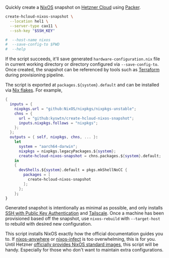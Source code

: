 Quickly create a [NixOS](https://nixos.org) snapshot on [Hetzner Cloud](https://www.hetzner.com/cloud) using [Packer](https://www.packer.io).

```sh
create-hcloud-nixos-snapshot \
  --location hel1 \
  --server-type cax11 \
  --ssh-key "$SSH_KEY"

#  --host-name nixos
#  --save-config-to $PWD
#  --help
```

If the script succeeds, it'll save generated `hardware-configuration.nix` file in current working directory or directory configured via `--save-config-to`. Once created, the snapshot can be referenced by tools such as [Terraform](http://terraform.io) during provisioning pipeline.

The script is exported at `packages.${system}.default` and can be installed via [Nix flakes](https://wiki.nixos.org/wiki/Flakes). For example,

```nix
{
  inputs = {
    nixpkgs.url = "github:NixOS/nixpkgs/nixpkgs-unstable";
    chns = {
      url = "github:kyswtn/create-hcloud-nixos-snapshot";
      inputs.nixpkgs.follows = "nixpkgs";
    };
  };
  outputs = { self, nixpkgs, chns, ... }:
    let
      system = "aarch64-darwin";
      nixpkgs = nixpkgs.legacyPackages.${system};
      create-hcloud-nixos-snapshot = chns.packages.${system}.default;
    in
    {
      devShells.${system}.default = pkgs.mkShellNoCC {
        packages = [
          create-hcloud-nixos-snapshot
        ];
      };
    };
}
```

Generated snapshot is intentionally as minimal as possible, and only installs [SSH with Public Key Authentication](https://www.ssh.com/academy/ssh/public-key-authentication) and [Tailscale](https://tailscale.com). Once a machine has been provisioned based off the snapshot, use `nixos-rebuild` with `--target-host` to rebuild with desired new configuration.

This script installs NixOS exactly how the official documentation guides you to. If [nixos-anywhere](https://github.com/nix-community/nixos-anywhere) or [nixos-infect](https://github.com/elitak/nixos-infect) is too overwhelming, this is for you. Until Hetzner [officially provides NixOS standard images](https://www.reddit.com/r/NixOS/comments/1desdbv/could_we_convince_hetzner_to_add_nixos_as_a), this script will be handy. Especially for those who don't want to maintain extra configurations.
